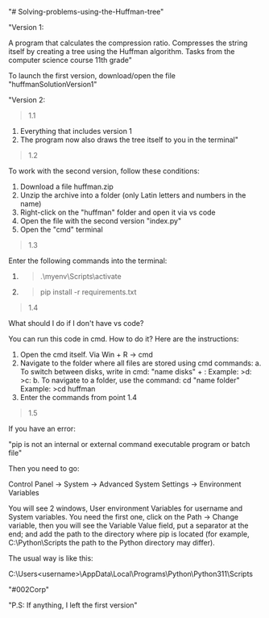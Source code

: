 "# Solving-problems-using-the-Huffman-tree"

"Version 1:

A program that calculates the compression ratio. Compresses the string itself by creating a tree using the Huffman algorithm. Tasks from the computer science course 11th grade"

To launch the first version, download/open the file "huffmanSolutionVersion1"

"Version 2:

>1.1

1. Everything that includes version 1
2. The program now also draws the tree itself to you in the terminal"

>1.2

To work with the second version, follow these conditions:
1) Download a file huffman.zip
2) Unzip the archive into a folder (only Latin letters and numbers in the name)
3) Right-click on the "huffman" folder and open it via vs code
4) Open the file with the second version "index.py"
5) Open the "cmd" terminal

>1.3

Enter the following commands into the terminal:

1) > .\myenv\Scripts\activate 
2) > pip install -r requirements.txt

>1.4

What should I do if I don't have vs code?

You can run this code in cmd. How to do it? Here are the instructions:

1) Open the cmd itself. Via Win + R -> cmd
2) Navigate to the folder where all files are stored using cmd commands:
    a. To switch between disks, write in cmd: "name disks" + :
        Example:
        >d:
        >c:
    b. To navigate to a folder, use the command:
        cd "name folder"
            Example:
            >cd huffman
3) Enter the commands from point 1.4

>1.5

If you have an error:

"pip is not an internal or external command executable program or batch file"

Then you need to go:

Control Panel -> System -> Advanced System Settings -> Environment Variables 

You will see 2 windows, User environment Variables for username and System variables. 
You need the first one, click on the Path -> Change variable, then you will see the Variable Value field, 
put a separator at the end; and add the path to the directory where pip is located (for example, C:\Python\Scripts the path to the Python directory may differ).

The usual way is like this:

C:\Users\<username>\AppData\Local\Programs\Python\Python311\Scripts

"#002Corp"

"P.S:
If anything, I left the first version"
